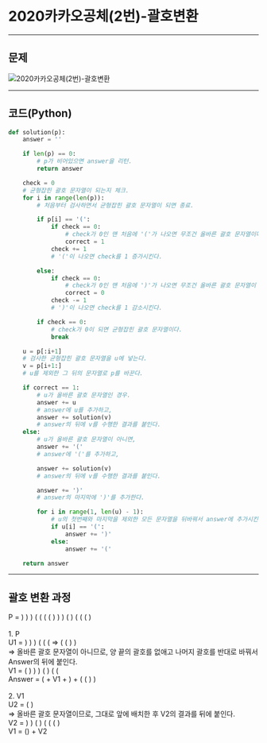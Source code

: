# 2020카카오공체(2번)-괄호변환

****

## 문제

![2020카카오공체(2번)-괄호변환](/image_file/2020카카오공체(2번)-괄호변환.png)

****

## 코드(Python)
```Python
def solution(p):
    answer = ''

    if len(p) == 0:
        # p가 비어있으면 answer을 리턴.
        return answer

    check = 0
    # 균형잡힌 괄호 문자열이 되는지 체크.
    for i in range(len(p)):
        # 처음부터 검사하면서 균형잡힌 괄호 문자열이 되면 종료.

        if p[i] == '(':
            if check == 0:
                # check가 0인 맨 처음에 '('가 나오면 무조건 올바른 괄호 문자열이다.
                correct = 1
            check += 1
            # '('이 나오면 check를 1 증가시킨다.

        else:
            if check == 0:
                # check가 0인 맨 처음에 ')'가 나오면 무조건 올바른 괄호 문자열이 아니다.
                correct = 0
            check -= 1
            # ')'이 나오면 check를 1 감소시킨다.

        if check == 0:
            # check가 0이 되면 균형잡힌 괄호 문자열이다.
            break

    u = p[:i+1]
    # 검사한 균형잡힌 괄호 문자열을 u에 넣는다.
    v = p[i+1:]
    # u를 제외한 그 뒤의 문자열로 p를 바꾼다.

    if correct == 1:
        # u가 올바른 괄호 문자열인 경우.
        answer += u
        # answer에 u를 추가하고,
        answer += solution(v)
        # answer의 뒤에 v를 수행한 결과를 붙인다.
    else:
        # u가 올바른 괄호 문자열이 아니면,
        answer += '('
        # answer에 '('를 추가하고,

        answer += solution(v)
        # answer의 뒤에 v를 수행한 결과를 붙인다.

        answer += ')'
        # answer의 마지막에 ')'를 추가한다.

        for i in range(1, len(u) - 1):
            # u의 첫번째와 마지막을 제외한 모든 문자열을 뒤바꿔서 answer에 추가시킨다.
            if u[i] == '(':
                answer += ')'
            else:
                answer += '('

    return answer
```

****

## 괄호 변환 과정
P = ) ) ) ( ( ( ( ) ) ) ( ) ( ( ( )
<br>
<br> 1. P
<br> U1 = ) ) ) ( ( ( => ( ( ) ) 
<br> => 올바른 괄호 문자열이 아니므로, 양 끝의 괄호를 없애고 나머지 괄호를 반대로 바꿔서 Answer의 뒤에 붙인다.
<br> V1 = ( ) ) ) ( ) ( (
<br> Answer = ( + V1 + ) + ( ( ) )
<br>
<br> 2. V1
<br> U2 = ( )
<br> => 올바른 괄호 문자열이므로, 그대로 앞에 배치한 후 V2의 결과를 뒤에 붙인다.
<br> V2 = ) ) ( ) ( ( ( )
<br> V1 = () + V2
